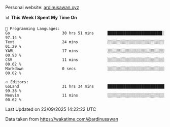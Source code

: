 Personal website: [ardinusawan.xyz](https://ardinusawan.xyz)

<!--START_SECTION:waka-->
📊 **This Week I Spent My Time On** 

```text
💬 Programming Languages: 
Go                       30 hrs 51 mins      ████████████████████████░   97.14 % 
Text                     24 mins             ░░░░░░░░░░░░░░░░░░░░░░░░░   01.29 % 
YAML                     17 mins             ░░░░░░░░░░░░░░░░░░░░░░░░░   00.93 % 
CSV                      11 mins             ░░░░░░░░░░░░░░░░░░░░░░░░░   00.62 % 
Markdown                 0 secs              ░░░░░░░░░░░░░░░░░░░░░░░░░   00.02 % 

🔥 Editors: 
GoLand                   31 hrs 34 mins      █████████████████████████   99.38 % 
Neovim                   11 mins             ░░░░░░░░░░░░░░░░░░░░░░░░░   00.62 % 
```


 Last Updated on 23/09/2025 14:22:22 UTC
<!--END_SECTION:waka-->
Data taken from https://wakatime.com/@ardinusawan

